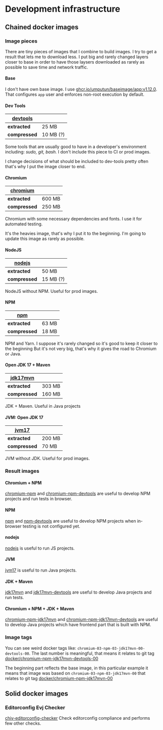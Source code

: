 # Development infrastructure


## Chained docker images

### Image pieces

There are tiny pieces of images that I combine to build images. I try to get a result that lets me to download less. I put big and rarely changed layers closer to base
in order to have those laysers downloaded as rarely as possible to save time and network traffic.

#### Base

I don't have own base image.
I use [ghcr.io/umputun/baseimage/app:v1.12.0](https://github.com/umputun/baseimage/tree/v1.12.0/base.alpine).
That configures `app` user and enforces non-root execution by default.

#### Dev Tools

| [devtools](docker/image-pieces/devtools/Dockerfile) | |
| --- | --- |
| **extracted** | 25 MB |
| **compressed** | 10 MB (?) |

Some tools that are usually good to have in a developer's environment
including: _sudo, git, bash._
I don't include this piece to CI or prod images.

I change decisions of what should be included to dev-tools pretty often
that's why I put the image closer to end.

#### Chromium

| [chromium](docker/image-pieces/chromium/Dockerfile) | |
| --- | --- |
| **extracted** | 600 MB |
| **compressed** | 250 MB |


Chromium with some necessary dependencies and fonts.
I use it for automated testing.

It's the heavies image, that's why I put it to the beginning.
I'm going to update this image as rarely as possible.

#### NodeJS

| [nodejs](docker/image-pieces/nodejs/Dockerfile) | |
| --- | --- |
| **extracted** | 50 MB |
| **compressed** | 15 MB (?) |

NodeJS without NPM. Useful for prod images.

#### NPM

| [npm](docker/image-pieces/npm/Dockerfile) | |
| --- | --- |
| **extracted** | 63 MB |
| **compressed** | 18 MB |

NPM and Yarn. I suppose it's rarely changed so it's good to keep it closer to the beginning
But it's not very big, that's why it gives the road to Chromium or Java.


#### Open JDK 17 + Maven

| [jdk17mvn](docker/image-pieces/jdk17mvn/Dockerfile) | |
| --- | --- |
| **extracted** | 303 MB |
| **compressed** | 160 MB |

JDK + Maven. Useful in Java projects

#### JVM: Open JDK 17

| [jvm17](docker/image-pieces/jvm17/Dockerfile) | |
| --- | --- |
| **extracted** | 200 MB |
| **compressed** | 70 MB |

JVM without JDK. Useful for prod images.



### Result images

#### Chromium + NPM

[chromium-npm](https://github.com/chiv-in/devinf/packages/635370?version=chromium-03-npm-03) and [chromium-npm-devtools](https://github.com/chiv-in/devinf/packages/635370?version=chromium-03-npm-03-devtools-02)
are useful to develop NPM projects and run tests in browser.

#### NPM

[npm](https://github.com/chiv-in/devinf/packages/635370?version=npm-02) and [npm-devtools](https://github.com/chiv-in/devinf/packages/635370?version=npm-02-devtools-02)
are useful to develop NPM projects when in-browser testing is not configured
yet.

#### nodejs

[nodejs](https://github.com/chiv-in/devinf/packages/635370?version=nodejs-02)
is useful to run JS projects.

#### JVM

[jvm17](https://github.com/chiv-in/devinf/packages/635370?version=jvm17-00)
is useful to run Java projects.

#### JDK + Maven

[jdk17mvn](https://github.com/chiv-in/devinf/packages/635370?version=jdk17mvn-00) and [jdk17mvn-devtools](https://github.com/chiv-in/devinf/packages/635370?version=jdk17mvn-00-devtools-00)
are useful to develop Java projects and run tests.


#### Chromium + NPM + JDK + Maven

[chromium-npm-jdk17mvn](https://github.com/chiv-in/devinf/packages/635370?version=chromium-03-npm-03-jdk17mvn-00) and [chromium-npm-jdk17mvn-devtools](https://github.com/chiv-in/devinf/packages/635370?version=chromium-03-npm-03-jdk17mvn-00-devtools-00)
are useful to develop Java projects which have frontend part that is built with NPM.



### Image tags

You can see weird docker tags like: `chromium-03-npm-03-jdk17mvn-00-devtools-00`.
The last number is meaningful, that means it relates to git tag [docker/chromium-npm-jdk17mvn-devtools-00](https://github.com/chiv-in/devinf/releases/tag/docker%2Fchromium-npm-jdk17mvn-devtools%2F00)

The beginning part reflects the base image, in this particular example it means
that image was based on `chromium-03-npm-03-jdk17mvn-00` that relates to git tag
[docker/chromium-npm-jdk17mvn-00](https://github.com/chiv-in/devinf/releases/tag/docker%2Fchromium-npm-jdk17mvn%2F00)

## Solid docker images

### Editorconfig Evj Checker

[chiv-editorconfig-checker](https://github.com/chiv-in/devinf/pkgs/container/devinf%2Fchiv-editorconfig-checker)
Check editorconfig compliance and performs few other checks.
